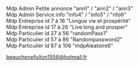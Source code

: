Mdp Admin Petite annonce "ann1" / "ann2" / "ann3" <br>
Mdp Admin Service info "info4" / "info5" / "nfo6" <br>
Mdp Entreprise id 7 à 16 "Longue vie et prospérité" <br>
Mdp Entreprise id 17 à 26 "Live long and prosper" <br>
Mdp Particulier id 27 à 56 "randomPass1" <br>
Mdp Particulier id 57 à 86 "Randompassword2" <br>
Mdp Particulier id 87 à 106 "mdpAleatoire6" <br>

beauchenefulton1556@hotmail.fr
